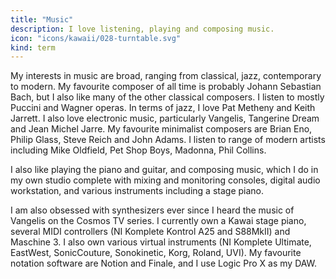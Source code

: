 ```yaml
---
title: "Music"
description: I love listening, playing and composing music.
icon: "icons/kawaii/028-turntable.svg"
kind: term
---
```

My interests in music are broad, ranging from classical, jazz, contemporary to modern. My favourite composer of all time is probably Johann Sebastian Bach, but I also like many of the other classical composers. I listen to mostly Puccini and Wagner operas. In terms of jazz, I love Pat Metheny and Keith Jarrett. I also love electronic music, particularly Vangelis, Tangerine Dream and Jean Michel Jarre. My favourite minimalist composers are Brian Eno, Philip Glass, Steve Reich and John Adams. I listen to range of modern artists including Mike Oldfield, Pet Shop Boys, Madonna, Phil Collins.

I also like playing the piano and guitar, and composing music, which I do in my own studio complete with mixing and monitoring consoles, digital audio workstation, and various instruments including a stage piano.

I am also obsessed with synthesizers ever since I heard the music of Vangelis on the Cosmos TV series. I currently own a Kawai stage piano, several MIDI controllers (NI Komplete Kontrol A25 and S88MkII) and Maschine 3. I also own various virtual instruments (NI Komplete Ultimate, EastWest, SonicCouture, Sonokinetic, Korg, Roland, UVI). My favourite notation software are Notion and Finale, and I use Logic Pro X as my DAW.
